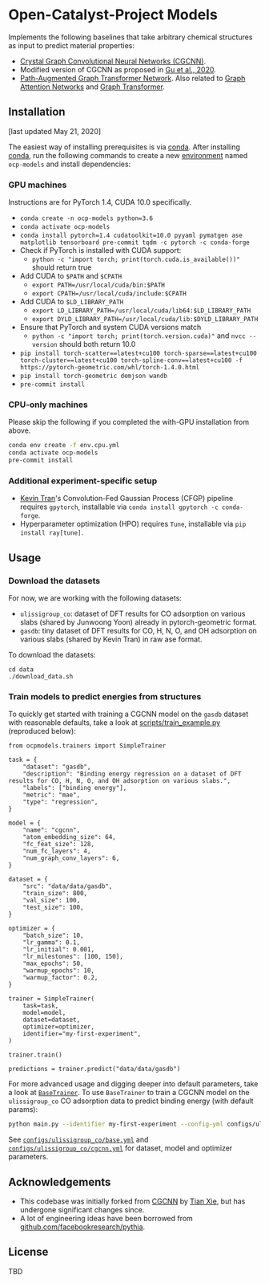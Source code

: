 # Open-Catalyst-Project Models

Implements the following baselines that take arbitrary chemical structures as
input to predict material properties:
- [Crystal Graph Convolutional Neural Networks (CGCNN)](https://link.aps.org/doi/10.1103/PhysRevLett.120.145301).
- Modified version of CGCNN as proposed in [Gu et al., 2020](https://pubs.acs.org/doi/abs/10.1021/acs.jpclett.0c00634).
- [Path-Augmented Graph Transformer Network](https://arxiv.org/abs/1905.12712).
Also related to [Graph Attention Networks](https://arxiv.org/abs/1710.10903) and
[Graph Transformer](https://openreview.net/forum?id=HJei-2RcK7).

##  Installation

[last updated May 21, 2020]

The easiest way of installing prerequisites is via [conda](https://conda.io/docs/index.html).
After installing [conda](http://conda.pydata.org/), run the following commands
to create a new [environment](https://conda.io/docs/user-guide/tasks/manage-environments.html)
named `ocp-models` and install dependencies:

### GPU machines

Instructions are for PyTorch 1.4, CUDA 10.0 specifically.

- `conda create -n ocp-models python=3.6`
- `conda activate ocp-models`
- `conda install pytorch=1.4 cudatoolkit=10.0 pyyaml pymatgen ase matplotlib tensorboard pre-commit tqdm -c pytorch -c conda-forge`
- Check if PyTorch is installed with CUDA support:
    - `python -c "import torch; print(torch.cuda.is_available())"` should return true
- Add CUDA to `$PATH` and `$CPATH`
    - `export PATH=/usr/local/cuda/bin:$PATH`
    - `export CPATH=/usr/local/cuda/include:$CPATH`
- Add CUDA to `$LD_LIBRARY_PATH`
    - `export LD_LIBRARY_PATH=/usr/local/cuda/lib64:$LD_LIBRARY_PATH`
    - `export DYLD_LIBRARY_PATH=/usr/local/cuda/lib:$DYLD_LIBRARY_PATH`
- Ensure that PyTorch and system CUDA versions match
    - `python -c "import torch; print(torch.version.cuda)"` and `nvcc --version` should both return 10.0
- `pip install torch-scatter==latest+cu100 torch-sparse==latest+cu100 torch-cluster==latest+cu100 torch-spline-conv==latest+cu100 -f https://pytorch-geometric.com/whl/torch-1.4.0.html`
- `pip install torch-geometric demjson wandb`
- `pre-commit install`

### CPU-only machines

Please skip the following if you completed the with-GPU installation from above.

```bash
conda env create -f env.cpu.yml
conda activate ocp-models
pre-commit install
```

### Additional experiment-specific setup

- [Kevin Tran](https://github.com/ktran9891)'s Convolution-Fed Gaussian Process
  (CFGP) pipeline requires `gpytorch`, installable via `conda install gpytorch -c conda-forge`.
- Hyperparameter optimization (HPO) requires `Tune`, installable via `pip install ray[tune]`.

## Usage

### Download the datasets

For now, we are working with the following datasets:
- `ulissigroup_co`: dataset of DFT results for CO adsorption on various slabs (shared by Junwoong Yoon) already in pytorch-geometric format.
- `gasdb`: tiny dataset of DFT results for CO, H, N, O, and OH adsorption on various slabs (shared by Kevin Tran) in raw ase format.

To download the datasets:

```
cd data
./download_data.sh
```

### Train models to predict energies from structures

To quickly get started with training a CGCNN model on the `gasdb` dataset
with reasonable defaults, take a look at
[scripts/train_example.py](https://github.com/Open-Catalyst-Project/baselines/blob/master/scripts/train_example.py)
(reproduced below):

```
from ocpmodels.trainers import SimpleTrainer

task = {
    "dataset": "gasdb",
    "description": "Binding energy regression on a dataset of DFT results for CO, H, N, O, and OH adsorption on various slabs.",
    "labels": ["binding energy"],
    "metric": "mae",
    "type": "regression",
}

model = {
    "name": "cgcnn",
    "atom_embedding_size": 64,
    "fc_feat_size": 128,
    "num_fc_layers": 4,
    "num_graph_conv_layers": 6,
}

dataset = {
    "src": "data/data/gasdb",
    "train_size": 800,
    "val_size": 100,
    "test_size": 100,
}

optimizer = {
    "batch_size": 10,
    "lr_gamma": 0.1,
    "lr_initial": 0.001,
    "lr_milestones": [100, 150],
    "max_epochs": 50,
    "warmup_epochs": 10,
    "warmup_factor": 0.2,
}

trainer = SimpleTrainer(
    task=task,
    model=model,
    dataset=dataset,
    optimizer=optimizer,
    identifier="my-first-experiment",
)

trainer.train()

predictions = trainer.predict("data/data/gasdb")
```

For more advanced usage and digging deeper into default parameters, take a look
at [`BaseTrainer`](https://github.com/Open-Catalyst-Project/baselines/blob/master/ocpmodels/trainers/base_trainer.py). To use `BaseTrainer` to train a CGCNN model
on the `ulissigroup_co` CO adsorption data to predict binding energy (with
default params):

```bash
python main.py --identifier my-first-experiment --config-yml configs/ulissigroup_co/cgcnn.yml
```

See [`configs/ulissigroup_co/base.yml`](https://github.com/Open-Catalyst-Project/baselines/blob/master/configs/ulissigroup_co/base.yml) and [`configs/ulissigroup_co/cgcnn.yml`](https://github.com/Open-Catalyst-Project/baselines/blob/master/configs/ulissigroup_co/cgcnn.yml) for dataset, model and optimizer parameters.

## Acknowledgements

- This codebase was initially forked from [CGCNN](https://github.com/txie-93/cgcnn)
by [Tian Xie](http://txie.me), but has undergone significant changes since.
- A lot of engineering ideas have been borrowed from [github.com/facebookresearch/pythia](https://github.com/facebookresearch/pythia).

## License

TBD
